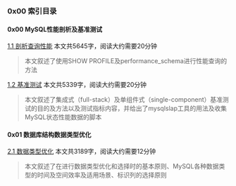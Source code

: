 ### 0x00 索引目录

#### 0x00 MySQL性能剖析及基准测试

[1.1 剖析查询性能](https://www.shaoqunliu.cn/1290.html) 本文共5645字，阅读大约需要20分钟

> 本文叙述了使用SHOW PROFILE及performance_schema进行性能查询的方法  

[1.2 基准测试](https://www.shaoqunliu.cn/1294.html) 本文共5339字，阅读大约需要20分钟

> 本文叙述了集成式（full-stack）及单组件式（single-component）基准测试的目的及方法以及测试指标内容，并给出了mysqlslap工具的用法及收集MySQL状态性能数据的脚本

#### 0x01 数据库结构数据类型优化

[2.1 数据类型优化](https://www.shaoqunliu.cn/1297.html) 本文共3189字，阅读大约需要12分钟

> 本文叙述了在进行数据类型优化和选择时的基本原则、MySQL各种数据类型的时间及空间效率及适用场景、标识列的选择原则

 